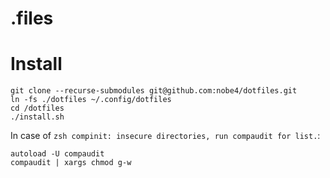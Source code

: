 .files
======

# Install

```
git clone --recurse-submodules git@github.com:nobe4/dotfiles.git
ln -fs ./dotfiles ~/.config/dotfiles
cd /dotfiles
./install.sh
```

In case of `zsh compinit: insecure directories, run compaudit for list.`:

```
autoload -U compaudit
compaudit | xargs chmod g-w
```
